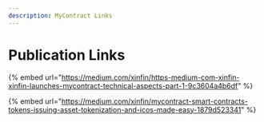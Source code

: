 ```yaml
---
description: MyContract Links
---
```


# Publication Links

{% embed url="https://medium.com/xinfin/https-medium-com-xinfin-xinfin-launches-mycontract-technical-aspects-part-1-9c3604a4b6df" %}

{% embed url="https://medium.com/xinfin/mycontract-smart-contracts-tokens-issuing-asset-tokenization-and-icos-made-easy-1879d523341" %}



